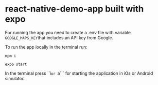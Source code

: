 # react-native-demo-app built with expo

For running the app you need to create a .env file with variable ```GOOGLE_MAPS_KEY```that includes an API key from Google.

To run the app locally in the terminal run:


```npm i```


```expo start```

In the terminal press ``ì```or ```a``` for starting the application in iOs or Android simulator.

